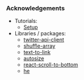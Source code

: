 ### Acknowledgements
- Tutorials:
    - [Setup](https://www.freecodecamp.org/news/how-to-create-a-react-app-with-a-node-backend-the-complete-guide/)
- Libraries / packages:
    - [twitter-api-client](https://www.npmjs.com/package/twitter-api-client)
    - [shuffle-array](https://www.npmjs.com/package/shuffle-array)
    - [text-to-link](https://www.npmjs.com/package/text-to-link)
    - [autosize](https://www.npmjs.com/package/autosize)
    - [react-scroll-to-bottom](https://www.npmjs.com/package/react-scroll-to-bottom)
    - [he](https://www.npmjs.com/package/he)